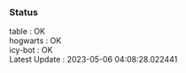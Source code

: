 ### Status


table : OK  
hogwarts : OK  
icy-bot : OK  
Latest Update : 2023-05-06 04:08:28.022441
